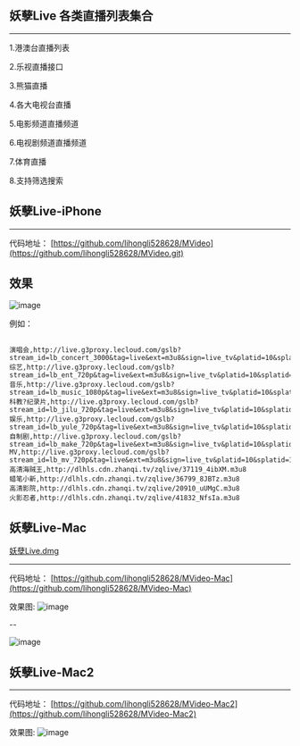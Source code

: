## 妖孽Live 各类直播列表集合

----

1.港澳台直播列表

2.乐视直播接口

3.熊猫直播

4.各大电视台直播

5.电影频道直播频道

6.电视剧频道直播频道

7.体育直播

8.支持筛选搜索


## 妖孽Live-iPhone

-----

代码地址：
[https://github.com/lihongli528628/MVideo](https://github.com/lihongli528628/MVideo.git)

效果
----

![image](https://github.com/lihongli528628/MVideo/blob/master/SnapShoot/animal.gif)  



例如：

```objc

演唱会,http://live.g3proxy.lecloud.com/gslb?stream_id=lb_concert_3000&tag=live&ext=m3u8&sign=live_tv&platid=10&splatid=1009&format=letv&expect=1
综艺,http://live.g3proxy.lecloud.com/gslb?stream_id=lb_ent_720p&tag=live&ext=m3u8&sign=live_tv&platid=10&splatid=1009&format=letv&expect=1
音乐,http://live.g3proxy.lecloud.com/gslb?stream_id=lb_music_1080p&tag=live&ext=m3u8&sign=live_tv&platid=10&splatid=1009&format=letv&expect=1
科教?纪录片,http://live.g3proxy.lecloud.com/gslb?stream_id=lb_jilu_720p&tag=live&ext=m3u8&sign=live_tv&platid=10&splatid=1009&format=letv&expect=1
娱乐,http://live.g3proxy.lecloud.com/gslb?stream_id=lb_yule_720p&tag=live&ext=m3u8&sign=live_tv&platid=10&splatid=1009&format=letv&expect=1
自制剧,http://live.g3proxy.lecloud.com/gslb?stream_id=lb_make_720p&tag=live&ext=m3u8&sign=live_tv&platid=10&splatid=1009&format=letv&expect=1
MV,http://live.g3proxy.lecloud.com/gslb?stream_id=lb_mv_720p&tag=live&ext=m3u8&sign=live_tv&platid=10&splatid=1009&format=letv&expect=1
高清海贼王,http://dlhls.cdn.zhanqi.tv/zqlive/37119_4ibXM.m3u8
蜡笔小新,http://dlhls.cdn.zhanqi.tv/zqlive/36799_8JBTz.m3u8
高清影院,http://dlhls.cdn.zhanqi.tv/zqlive/20910_uUMgC.m3u8
火影忍者,http://dlhls.cdn.zhanqi.tv/zqlive/41832_NfsIa.m3u8

```


## 妖孽Live-Mac

[妖孽Live.dmg](https://github.com/lihongli528628/MVideo-Mac2/tree/master/dmg/妖孽Live.dmg)

-----

代码地址：
[https://github.com/lihongli528628/MVideo-Mac](https://github.com/lihongli528628/MVideo-Mac)

效果图:
![image](https://github.com/lihongli528628/MVideo/blob/master/SnapShoot/list.png)

--

![image](https://github.com/lihongli528628/MVideo/blob/master/SnapShoot/movie.png)



## 妖孽Live-Mac2

-----

代码地址：
[https://github.com/lihongli528628/MVideo-Mac2](https://github.com/lihongli528628/MVideo-Mac2)

效果图:
![image](https://github.com/lihongli528628/MVideo/blob/master/SnapShoot/20170616-180526.png)
